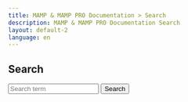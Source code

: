 ```yaml
---
title: MAMP & MAMP PRO Documentation > Search
description: MAMP & MAMP PRO Documentation Search
layout: default-2
language: en
---
```


## Search

<form action="/en/Search/" method="get">
  <p>
    <input type="text" name="q" id="tipue_search_input" autocomplete="off" placeholder="Search term" required>
    <input type="submit" value="Search">
   </p>
</form>
<div id="tipue_search_content"></div>

<script>
var tipuesearch = {"pages": [
  {% for page in site.pages %}
    {% if page.url contains "/en/" %}
      {% if page.url contains "/en/Search/" %}
          
        {% else %}
          {"title": "{{page.title}}", "text": "", "tags": "", "url": "{{page.url}}"},
      {% endif %}
    {% endif %}
  {% endfor %}
  {"title": "", "text": "", "tags": "", "url": ""}
]};

var tipuesearch_string_5 = 'Results';

$(document).ready(function() {
  $('#tipue_search_input').tipuesearch({
    'mode': 'static',
    'show': 100,
    'showTitleCount': false
  });
});
</script>
